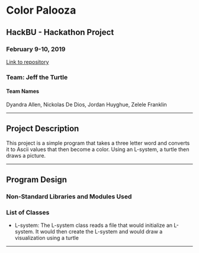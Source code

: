 # Color Palooza
## HackBU - Hackathon Project
### February 9-10, 2019

[Link to repository](https://github.com/JHuyghu1/Hackathon)

### Team: Jeff the Turtle
#### Team Names
Dyandra Allen, Nickolas De Dios, Jordan Huyghue, Zelele Franklin
***

## Project Description
This project is a simple program that takes a three letter word and converts it to Ascii values that then become a color. Using an L-system, a turtle then draws a picture.

***    


## Program Design

### Non-Standard Libraries and Modules Used

### List of Classes
* L-system: The L-system class reads a file that would initialize an L-system. It would then create the L-system and would draw a visualization using a turtle
***
